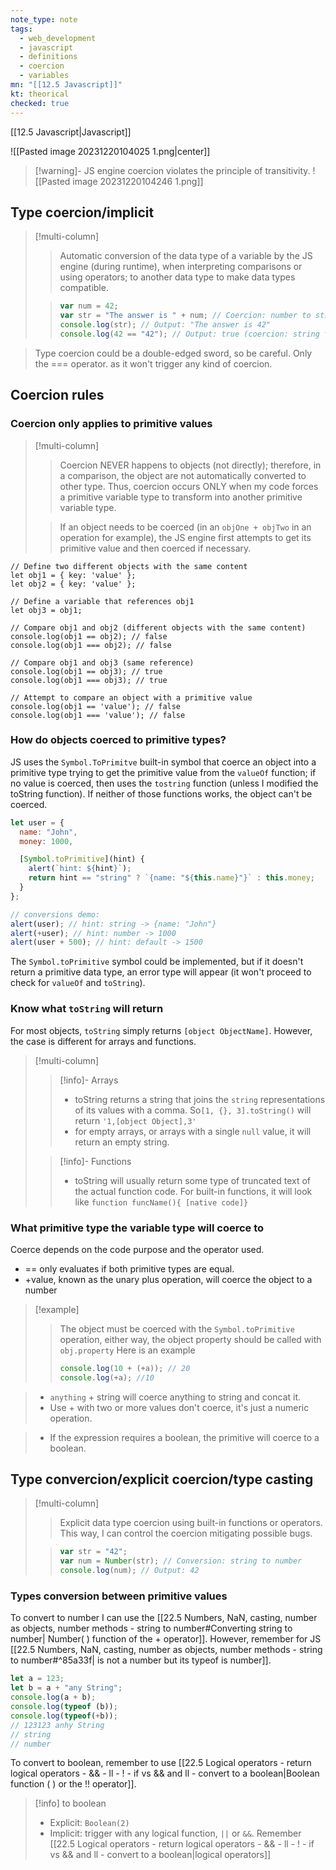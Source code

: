 ```yaml
---
note_type: note
tags:
  - web_development
  - javascript
  - definitions
  - coercion
  - variables
mn: "[[12.5 Javascript]]"
kt: theorical
checked: true
---
```

[[12.5 Javascript|Javascript]]

![[Pasted image 20231220104025 1.png|center]]

>[!warning]- JS engine coercion violates the principle of transitivity.
>![[Pasted image 20231220104246 1.png]]

## Type coercion/implicit
>[!multi-column]
>
>>Automatic conversion of the data type of a variable by the JS engine (during runtime), when interpreting comparisons or using operators; to another data type to make data types compatible. 
>
>>```js
>>var num = 42;  
>>var str = "The answer is " + num; // Coercion: number to string  
>>console.log(str); // Output: "The answer is 42"
>>console.log(42 == "42"); // Output: true (coercion: string to number)
>>```

>Type coercion could be a double-edged sword, so be careful. Only the === operator. as it won't trigger any kind of coercion. 


## Coercion rules
### Coercion only applies to primitive values
>[!multi-column]
>
>>Coercion NEVER happens to objects (not directly); therefore, in a comparison, the object are not automatically converted to other type. Thus, coercion occurs ONLY when my code forces a primitive variable type to transform into another primitive variable type. 
>
>>If an object needs to be coerced (in an  `objOne + objTwo` in an operation for example), the JS engine first attempts to get its primitive value and then coerced if necessary.  

```JS
// Define two different objects with the same content
let obj1 = { key: 'value' };
let obj2 = { key: 'value' };

// Define a variable that references obj1
let obj3 = obj1;

// Compare obj1 and obj2 (different objects with the same content)
console.log(obj1 == obj2); // false
console.log(obj1 === obj2); // false

// Compare obj1 and obj3 (same reference)
console.log(obj1 == obj3); // true
console.log(obj1 === obj3); // true

// Attempt to compare an object with a primitive value
console.log(obj1 == 'value'); // false
console.log(obj1 === 'value'); // false
```
### How do objects coerced to primitive types?
JS uses the `Symbol.ToPrimitve` built-in symbol that coerce an object into a primitive type trying to get the primitive value from the `valueOf` function; if no value is coerced, then uses the `tostring` function (unless I modified the toString function). If neither of those functions works, the object can't be coerced. 

```javascript
let user = {
  name: "John",
  money: 1000,

  [Symbol.toPrimitive](hint) {
    alert(`hint: ${hint}`);
    return hint == "string" ? `{name: "${this.name}"}` : this.money;
  }
};

// conversions demo:
alert(user); // hint: string -> {name: "John"}
alert(+user); // hint: number -> 1000
alert(user + 500); // hint: default -> 1500
```

The `Symbol.toPrimitive` symbol could be implemented, but if it doesn't return a primitive data type, an error type will appear (it won't proceed to check for `valueOf` and `toString`).

### Know what `toString` will return
For most objects, `toString` simply returns `[object ObjectName]`. However, the case is different for arrays and functions.

>[!multi-column]
>
>>[!info]- Arrays
>>- toString returns a string that joins the `string` representations of its values with a comma. So`[1, {}, 3].toString()` will return `'1,[object Object],3'`
>>- for empty arrays, or arrays with a single `null` value, it will return an empty string.
>
>>[!info]- Functions
>>- toString will usually return some type of truncated text of the actual function code. For built-in functions, it will look like `function funcName(){ [native code]}`

### What primitive type the variable type will coerce to
Coerce depends on the code purpose and the operator used.
 - == only evaluates if both primitive types are equal.  
 - +value, known as the unary plus operation, will coerce the object to a number
>[!example]
>>The object must be coerced with the `Symbol.toPrimitive` operation, either way, the object property should be called with `obj.property` Here is an example
>>```js 
>>console.log(10 + (+a)); // 20
>>console.log(+a); //10
>>```

> - `anything` + string will coerce anything to string and concat it.
> - Use +  with two or more values don't coerce, it's just a numeric operation.

>- If the expression requires a boolean, the primitive will coerce to a boolean.


## Type convercion/explicit coercion/type casting
>[!multi-column]
>
>>Explicit data type coercion using built-in functions or operators. This way, I can control the coercion mitigating possible bugs. 
>
>>```js
>>var str = "42";  
>>var num = Number(str); // Conversion: string to number  
>>console.log(num); // Output: 42
>>```

### Types conversion between primitive values
To convert to number I can use the [[22.5 Numbers, NaN, casting, number as objects, number methods - string to number#Converting string to number| Number( ) function of the + operator]]. However, remember for JS [[22.5 Numbers, NaN, casting, number as objects, number methods - string to number#^85a33f| is not a number but its typeof is number]]. 

```js
let a = 123; 
let b = a + "any String"; 
console.log(a + b); 
console.log(typeof (b)); 
console.log(typeof(+b));
// 123123 anhy String
// string
// number
```

To convert to boolean, remember to use [[22.5 Logical operators - return logical operators - && - ll - ! - if vs && and ll - convert to a boolean|Boolean function ( ) or the !! operator]].

>[!info] to boolean
>- Explicit: `Boolean(2)`
>- Implicit: trigger with any logical function, `||` or `&&`. Remember [[22.5 Logical operators - return logical operators - && - ll - ! - if vs && and ll - convert to a boolean|logical operators]] 

